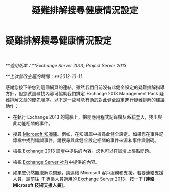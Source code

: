 ﻿---
title: 疑難排解搜尋健康情況設定
TOCTitle: 疑難排解搜尋健康情況設定
ms:assetid: 4e4402b4-2cb7-4057-be41-45f01d31641f
ms:mtpsurl: https://technet.microsoft.com/zh-tw/library/ms.exch.scom.search(v=EXCHG.150)
ms:contentKeyID: 54652627
ms.date: 12/15/2016
mtps_version: v=EXCHG.150
ms.translationtype: HT
---

# 疑難排解搜尋健康情況設定

 

_**適用版本：**Exchange Server 2013, Project Server 2013_

_**上次修改主題的時間：**2012-10-11_

感謝您按下帶您到這個網頁的連結。雖然我們目前沒有此健全設定的疑難排解指導方針，但您試圖尋找內容可協助我們排定 Exchange 2013 Management Pack 疑難排解文章的優先順序。以下是一些可能有助於對此健全設定進行疑難排解的建議動作：

  - 在執行 Exchange 2013 的電腦上，檢閱應用程式記錄檔及系統登入，找出與此功能相關的事件。

  - 搜尋 [Microsoft 知識庫](https://go.microsoft.com/fwlink/p/?linkid=18175)。例如，在知識庫中搜尋此健全設定。如果您在事件記錄檔中找到錯誤事件，請搜尋與此健全設定相關的事件來源和事件識別碼。

  - 檢視 [Exchange 2013 論壇](https://go.microsoft.com/fwlink/p/?linkid=257903)中提供的內容。您也可以在論壇上張貼問題。

  - 檢視 [Exchange Server 社群](https://go.microsoft.com/fwlink/p/?linkid=14927)中提供的內容。

  - 如果您仍然無法解決問題，請連絡 Microsoft 客戶服務和支援。若要連絡支援人員，請前往 [IT 專業人員適用的 Exchange Server 2013](https://go.microsoft.com/fwlink/p/?linkid=402506)，按一下 **\[連絡 Microsoft 技術支援人員\]**。

